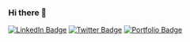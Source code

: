 ### Hi there 👋

<!--
**wenyulll/wenyulll** is a ✨ _special_ ✨ repository because its `README.md` (this file) appears on your GitHub profile.

Here are some ideas to get you started:

- 🔭 I’m currently working on ...
- 🌱 I’m currently learning ...
- 👯 I’m looking to collaborate on ...
- 🤔 I’m looking for help with ...
- 💬 Ask me about ...
- 📫 How to reach me: ...
- 😄 Pronouns: ...
- ⚡ Fun fact: ...
-->
[![LinkedIn Badge](https://img.shields.io/badge/-LinkedIn-blue?style=flat&logo=LinkedIn&logoColor=white&link=https://www.linkedin.com/in/wenyu-li-315b3198/)](https://www.linkedin.com/in/wenyu-li-315b3198/)
[![Twitter Badge](https://img.shields.io/badge/-Twitter-1DA1F2?style=flat&logo=Twitter&logoColor=white&link=your-twitter-url)](your-twitter-url)
[![Portfolio Badge](https://img.shields.io/badge/Portfolio-Website-blue)](your-portfolio-url)
